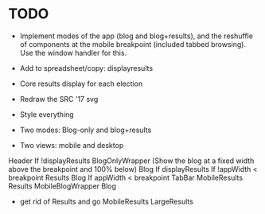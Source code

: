 # TODO

* Implement modes of the app (blog and blog+results), and the reshuffle of components at the mobile breakpoint (included tabbed browsing). Use the window handler for this.
* Add to spreadsheet/copy: displayresults
* Core results display for each election
* Redraw the SRC '17 svg
* Style everything

* Two modes: Blog-only and blog+results
* Two views: mobile and desktop

Header
If !displayResults
  BlogOnlyWrapper (Show the blog at a fixed width above the breakpoint and 100% below)
    Blog
If displayResults
  If !appWidth < breakpoint
    Results
    Blog
  If appWidth < breakpoint
    TabBar
    MobileResults
      Results
    MobileBlogWrapper
      Blog

* get rid of Results and go MobileResults LargeResults

